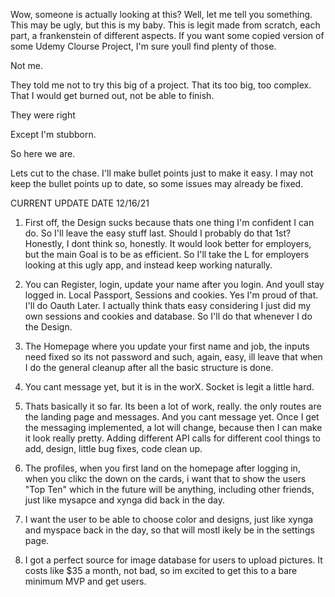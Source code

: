 Wow, someone is actually looking at this? Well, let me tell you something. This may be ugly, but this is my baby. This is legit made from scratch, each part, a frankenstein of different aspects. If you want some copied version of some Udemy Clourse Project, I'm sure youll find plenty of those.

Not me.

They told me not to try this big of a project. That its too big, too complex. That I would get burned out, not be able to finish.

They were right

Except I'm stubborn.

So here we are.

Lets cut to the chase. I'll make bullet points just to make it easy. I may not keep the bullet points up to date, so some issues may already be fixed.

CURRENT UPDATE DATE 12/16/21

1. First off, the Design sucks because thats one thing I'm confident I can do. So I'll leave the easy stuff last. Should I probably do that 1st? Honestly, I dont think so, honestly. It would look better for employers, but the main Goal is to be as efficient. So I'll take the L for employers looking at this ugly app, and instead keep working naturally.

2. You can Register, login, update your name after you login. And youll stay logged in. Local Passport, Sessions and cookies. Yes I'm proud of that. I'll do Oauth Later. I actually think thats easy considering I just did my own sessions and cookies and database. So I'll do that whenever I do the Design.

3. The Homepage where you update your first name and job, the inputs need fixed so its not password and such, again, easy, ill leave that when I do the general cleanup after all the basic structure is done.

4. You cant message yet, but it is in the worX. Socket is legit a little hard.

5. Thats basically it so far. Its been a lot of work, really. the only routes are the landing page and messages. And you cant message yet. Once I get the messaging implemented, a lot will change, because then I can make it look really pretty. Adding different API calls for different cool things to add, design, little bug fixes, code clean up.

6. The profiles, when you first land on the homepage after logging in, when you clikc the down on the cards, i want that to show the users "Top Ten" which in the future will be anything, including other friends, just like mysapce and xynga did back in the day.

7. I want the user to be able to choose color and designs, just like xynga and myspace back in the day, so that will mostl ikely be in the settings page.

8. I got a perfect source for image database for users to upload pictures. It costs like $35 a month, not bad, so im excited to get this to a bare minimum MVP and get users.

